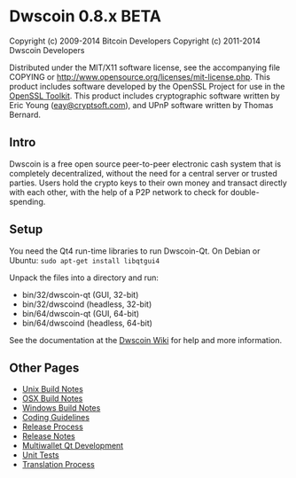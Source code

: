 Dwscoin 0.8.x BETA
====================

Copyright (c) 2009-2014 Bitcoin Developers
Copyright (c) 2011-2014 Dwscoin Developers

Distributed under the MIT/X11 software license, see the accompanying
file COPYING or http://www.opensource.org/licenses/mit-license.php.
This product includes software developed by the OpenSSL Project for use in the [OpenSSL Toolkit](http://www.openssl.org/). This product includes
cryptographic software written by Eric Young ([eay@cryptsoft.com](mailto:eay@cryptsoft.com)), and UPnP software written by Thomas Bernard.


Intro
---------------------
Dwscoin is a free open source peer-to-peer electronic cash system that is
completely decentralized, without the need for a central server or trusted
parties.  Users hold the crypto keys to their own money and transact directly
with each other, with the help of a P2P network to check for double-spending.


Setup
---------------------
You need the Qt4 run-time libraries to run Dwscoin-Qt. On Debian or Ubuntu:
	`sudo apt-get install libqtgui4`

Unpack the files into a directory and run:

- bin/32/dwscoin-qt (GUI, 32-bit)
- bin/32/dwscoind (headless, 32-bit)
- bin/64/dwscoin-qt (GUI, 64-bit)
- bin/64/dwscoind (headless, 64-bit)

See the documentation at the [Dwscoin Wiki](http://dwscoin.info)
for help and more information.


Other Pages
---------------------
- [Unix Build Notes](build-unix.md)
- [OSX Build Notes](build-osx.md)
- [Windows Build Notes](build-msw.md)
- [Coding Guidelines](coding.md)
- [Release Process](release-process.md)
- [Release Notes](release-notes.md)
- [Multiwallet Qt Development](multiwallet-qt.md)
- [Unit Tests](unit-tests.md)
- [Translation Process](translation_process.md)

